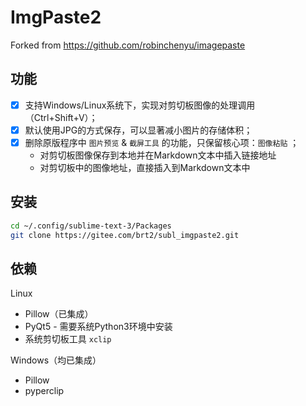 ImgPaste2
==========
Forked from https://github.com/robinchenyu/imagepaste

## 功能

+ [x] 支持Windows/Linux系统下，实现对剪切板图像的处理调用（Ctrl+Shift+V）；
+ [x] 默认使用JPG的方式保存，可以显著减小图片的存储体积；
+ [x] 删除原版程序中 `图片预览` & `截屏工具` 的功能，只保留核心项：`图像粘贴` ；
    * 对剪切板图像保存到本地并在Markdown文本中插入链接地址
    * 对剪切板中的图像地址，直接插入到Markdown文本中

## 安装

```sh
cd ~/.config/sublime-text-3/Packages
git clone https://gitee.com/brt2/subl_imgpaste2.git
```

## 依赖

Linux

* Pillow（已集成）
* PyQt5 - 需要系统Python3环境中安装
* 系统剪切板工具 `xclip`

Windows（均已集成）

* Pillow
* pyperclip
